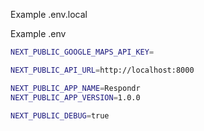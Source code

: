 Example .env.local

Example .env
```bash
NEXT_PUBLIC_GOOGLE_MAPS_API_KEY=

NEXT_PUBLIC_API_URL=http://localhost:8000

NEXT_PUBLIC_APP_NAME=Respondr
NEXT_PUBLIC_APP_VERSION=1.0.0

NEXT_PUBLIC_DEBUG=true
```